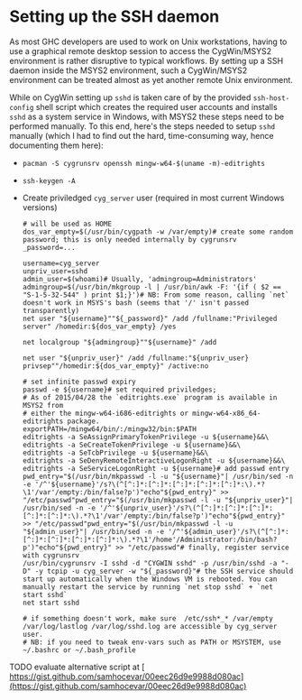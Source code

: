 # Setting up the SSH daemon


As most GHC developers are used to work on Unix workstations, having to use a graphical remote desktop session to access the CygWin/MSYS2 environment is rather disruptive to typical workflows. By setting up a SSH daemon inside the MSYS2 environment, such a CygWin/MSYS2 environment can be treated almost as yet another remote Unix environment.


While on CygWin setting up `sshd` is taken care of by the provided `ssh-host-config` shell script which creates the required user accounts and installs `sshd` as a system service in Windows, with MSYS2 these steps need to be performed manually. To this end, here's the steps needed to setup `sshd` manually (which I had to find out the hard, time-consuming way, hence documenting them here):

- `pacman -S cygrunsrv openssh mingw-w64-$(uname -m)-editrights`
- `ssh-keygen -A`

- Create priviledged `cyg_server` user (required in most current Windows versions)

  ```
  # will be used as HOME
  dos_var_empty=$(/usr/bin/cygpath -w /var/empty)# create some random password; this is only needed internally by cygrunsrv
  _password=... 

  username=cyg_server
  unpriv_user=sshd
  admin_user=$(whoami)# Usually, 'admingroup=Administrators'
  admingroup=$(/usr/bin/mkgroup -l | /usr/bin/awk -F: '{if ( $2 == "S-1-5-32-544" ) print $1;}')# NB: From some reason, calling `net` doesn't work in MSYS's bash (seems that '/' isn't passed transparently)
  net user "${username}""${_password}" /add /fullname:"Privileged server" /homedir:${dos_var_empty} /yes

  net localgroup "${admingroup}""${username}" /add

  net user "${unpriv_user}" /add /fullname:"${unpriv_user} privsep""/homedir:${dos_var_empty}" /active:no

  # set infinite passwd expiry
  passwd -e ${username}# set required priviledges; 
  # As of 2015/04/28 the `editrights.exe` program is available in MSYS2 from
  # either the mingw-w64-i686-editrights or mingw-w64-x86_64-editrights package.
  exportPATH=/mingw64/bin/:/mingw32/bin:$PATH
  editrights -a SeAssignPrimaryTokenPrivilege -u ${username}&&\
  editrights -a SeCreateTokenPrivilege -u ${username}&&\
  editrights -a SeTcbPrivilege -u ${username}&&\
  editrights -a SeDenyRemoteInteractiveLogonRight -u ${username}&&\
  editrights -a SeServiceLogonRight -u ${username}# add passwd entry
  pwd_entry="$(/usr/bin/mkpasswd -l -u "${username}"| /usr/bin/sed -n -e '/^'${username}'/s?\(^[^:]*:[^:]*:[^:]*:[^:]*:[^:]*:\).*?\1'/var'/empty:/bin/false?p')"echo"${pwd_entry}" >> "/etc/passwd"pwd_entry="$(/usr/bin/mkpasswd -l -u "${unpriv_user}"| /usr/bin/sed -n -e '/^'${unpriv_user}'/s?\(^[^:]*:[^:]*:[^:]*:[^:]*:[^:]*:\).*?\1'/var'/empty:/bin/false?p')"echo"${pwd_entry}" >> "/etc/passwd"pwd_entry="$(/usr/bin/mkpasswd -l -u "${admin_user}"| /usr/bin/sed -n -e '/^'${admin_user}'/s?\(^[^:]*:[^:]*:[^:]*:[^:]*:[^:]*:\).*?\1'/home'/Administrator:/bin/bash?p')"echo"${pwd_entry}" >> "/etc/passwd"# finally, register service with cygrunsrv
  /usr/bin/cygrunsrv -I sshd -d "CYGWIN sshd" -p /usr/bin/sshd -a "-D" -y tcpip -u cyg_server -w "${_password}"# the SSH service should start up automatically when the Windows VM is rebooted. You can manually restart the service by running `net stop sshd` + `net start sshd`
  net start sshd

  # if something doesn't work, make sure  /etc/ssh*_* /var/empty /var/log/lastlog /var/log/sshd.log are accessible by cyg_server user.
  # NB: if you need to tweak env-vars such as PATH or MSYSTEM, use ~/.bashrc or ~/.bash_profile
  ```

TODO evaluate alternative script at [ https://gist.github.com/samhocevar/00eec26d9e9988d080ac](https://gist.github.com/samhocevar/00eec26d9e9988d080ac)